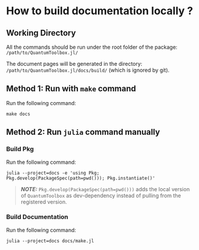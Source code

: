 # How to build documentation locally ?

## Working Directory
All the commands should be run under the root folder of the package: `/path/to/QuantumToolbox.jl/`

The document pages will be generated in the directory: `/path/to/QuantumToolbox.jl/docs/build/` (which is ignored by git).

## Method 1: Run with `make` command
Run the following command:
```shell
make docs
```

## Method 2: Run `julia` command manually

### Build Pkg
Run the following command:
```shell
julia --project=docs -e 'using Pkg; Pkg.develop(PackageSpec(path=pwd())); Pkg.instantiate()'
```
> **_NOTE:_** `Pkg.develop(PackageSpec(path=pwd()))` adds the local version of `QuantumToolbox` as dev-dependency instead of pulling from the registered version.

### Build Documentation
Run the following command:
```shell
julia --project=docs docs/make.jl
```
